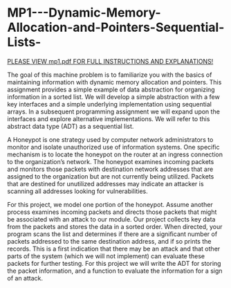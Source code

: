 # MP1---Dynamic-Memory-Allocation-and-Pointers-Sequential-Lists-


[PLEASE VIEW mp1.pdf FOR FULL INSTRUCTIONS AND EXPLANATIONS!](mp1.pdf)

The goal of this machine problem is to familiarize you with the basics of maintaining information with dynamic memory allocation and pointers. This assignment provides a simple example of data abstraction for organizing information in a sorted list. We will develop a simple abstraction with a few key interfaces and a simple underlying implementation using sequential arrays. In a subsequent programming assignment we will expand upon the interfaces and explore alternative implementations. We will refer to this abstract data type (ADT) as a sequential list.

A Honeypot is one strategy used by computer network administrators to monitor and isolate unauthorized use of information systems. One specific mechanism is to locate the honeypot on the router at an ingress connection to the organization’s network. The honeypot examines incoming packets and monitors those packets with destination network addresses that are assigned to the organization but are not currently being utilized. Packets that are destined for unutilized addresses may indicate an attacker is scanning all addresses looking for vulnerabilities.

For this project, we model one portion of the honeypot. Assume another process examines incoming packets and directs those packets that might be associated with an attack to our module. Our project collects key data from the packets and stores the data in a sorted order. When directed, your program scans the list and determines if there are a significant number of packets addressed to the same destination address, and if so prints the records. This is a first indication that there may be an attack and that other parts of the system (which we will not implement) can evaluate these packets for further testing. For this project we will write the ADT for storing the packet information, and a function to evaluate the information for a sign of an attack.
